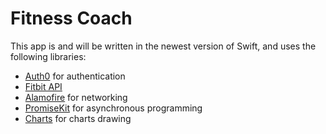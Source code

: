 # Fitness Coach

This app is and will be written in the newest version of Swift, and uses the following libraries:

+ [Auth0](https://auth0.com) for authentication
+ [Fitbit API](https://dev.fitbit.com/build/reference/web-api)
+ [Alamofire](https://github.com/Alamofire/Alamofire) for networking
+ [PromiseKit](https://github.com/mxcl/PromiseKit) for asynchronous programming
+ [Charts](https://github.com/reimund/ios-charts) for charts drawing
